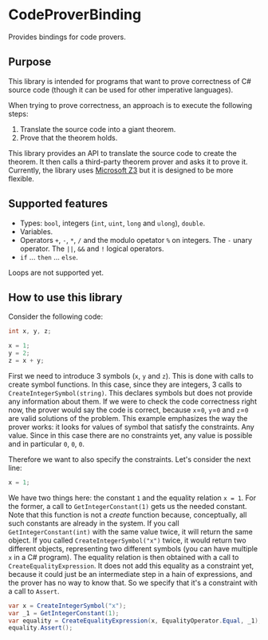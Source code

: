 # CodeProverBinding

Provides bindings for code provers.

## Purpose

This library is intended for programs that want to prove correctness of C# source code (though it can be used for other imperative languages).

When trying to prove correctness, an approach is to execute the following steps:
1. Translate the source code into a giant theorem.
2. Prove that the theorem holds.

This library provides an API to translate the source code to create the theorem. It then calls a third-party theorem prover and asks it to prove it. Currently, the library uses [Microsoft Z3](https://github.com/Z3Prover/z3) but it is designed to be more flexible.

## Supported features

+ Types: `bool`, integers (`int`, `uint`, `long` and `ulong`), `double`.
+ Variables.
+ Operators `+`, `-`, `*`, `/` and the modulo opetator `%` on integers. The `-` unary operator. The `||`, `&&` and `!` logical operators.
+ `if` ... `then` ... `else`.

Loops are not supported yet.

## How to use this library

Consider the following code:

```csharp
int x, y, z;

x = 1;
y = 2;
z = x + y;
```

First we need to introduce 3 symbols (`x`, `y` and `z`). This is done with calls to create symbol functions. In this case, since they are integers, 3 calls to `CreateIntegerSymbol(string)`.
This declares symbols but does not provide any information about them. If we were to check the code correctness right now, the prover would say the code is correct, because `x`=`0`, `y`=`0` and `z`=`0` are valid solutions of the problem.
This example emphasizes the way the prover works: it looks for values of symbol that satisfy the constraints. Any value. Since in this case there are no constraints yet, any value is possible and in particular `0`, `0`, `0`.

Therefore we want to also specify the constraints. Let's consider the next line:

```csharp
x = 1;
```

We have two things here: the constant `1` and the equality relation `x = 1`. For the former, a call to `GetIntegerConstant(1)` gets us the needed constant. Note that this function is not a *create* function because, conceptually, all such constants are already in the system. If you call `GetIntegerConstant(int)` with the same value twice, it will return the same object. If you called `CreateIntegerSymbol("x")` twice, it would return two different objects, representing two different symbols (you can have multiple `x` in a C# program).
The equality relation is then obtained with a call to `CreateEqualityExpression`. It does not add this equality as a constraint yet, because it could just be an intermediate step in a hain of expressions, and the prover has no way to know that. So we specify that it's a constraint with a call to `Assert`.

```csharp
var x = CreateIntegerSymbol("x");
var _1 = GetIntegerConstant(1);
var equality = CreateEqualityExpression(x, EqualityOperator.Equal, _1);
equality.Assert();
```
